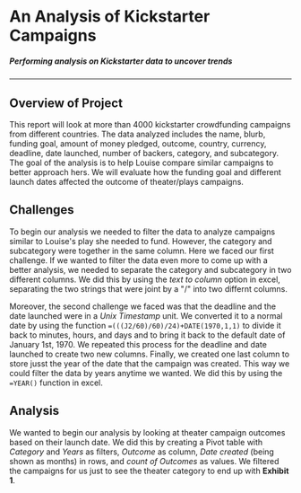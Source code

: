 # An Analysis of Kickstarter Campaigns
##### Performing analysis on Kickstarter data to uncover trends
---

## Overview of Project
This report will look at more than 4000 kickstarter crowdfunding campaigns from different countries. The data analyzed includes the name, blurb, funding goal, amount of money pledged, outcome, country, currency, deadline, date launched, number of backers, category, and subcategory. The goal of the analysis is to help Louise compare similar campaigns to better approach hers. We will evaluate how the funding goal and different launch dates affected the outcome of theater/plays campaigns. 

## Challenges
To begin our analysis we needed to filter the data to analyze campaigns similar to Louise's play she needed to fund. However, the category and subcategory were together in the same column. Here we faced our first challenge. If we wanted to filter the data even more to come up with a better analysis, we needed to separate the category and subcategory in two different columns. We did this by using the *text to column* option in excel, separating the two strings that were joint by a "/" into two differnt columns.

Moreover, the second challenge we faced was that the deadline and the date launched were in a *Unix Timestamp* unit. We converted it to a normal date by using the function `=(((J2/60)/60)/24)+DATE(1970,1,1)` to divide it back to minutes, hours, and days and to bring it back to the default date of January 1st, 1970. We repeated this process for the deadline and date launched to create two new columns. Finally, we created one last column to store jusst the year of the date that the campaign was created. This way we could filter the data by years anytime we wanted. We did this by using the `=YEAR()` function in excel. 

## Analysis
We wanted to begin our analysis by looking at theater campaign outcomes based on their launch date. We did this by creating a Pivot table with *Category* and *Years* as filters, *Outcome* as column, *Date created* (being shown as months) in rows, and *count of Outcomes* as values. We filtered the campaigns for us just to see the theater category to end up with **Exhibit 1**. 





